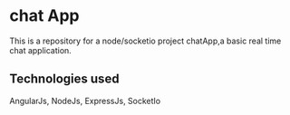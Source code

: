 # chat App

This is a repository for a node/socketio project chatApp,a basic real time chat application.


## Technologies used
AngularJs, NodeJs, ExpressJs, SocketIo